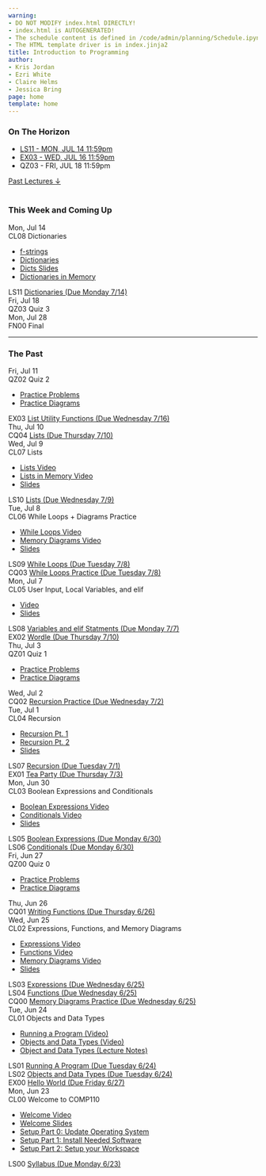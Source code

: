 ```yaml
---
warning:
- DO NOT MODIFY index.html DIRECTLY!
- index.html is AUTOGENERATED! 
- The schedule content is defined in /code/admin/planning/Schedule.ipynb
- The HTML template driver is in index.jinja2
title: Introduction to Programming
author:
- Kris Jordan
- Ezri White
- Claire Helms
- Jessica Bring
page: home
template: home
---
```


<div class="link-page pt-4">
<div class="row">

<!-- Horizon Box/Column -->
<div class="col-lg-4 col-md-12 col-md-1 order-lg-3 pt-5"> 
<div class="horizon-box mb-3">
<h3 class="header text-center pt-2">On The Horizon</h3><ul class="list-unstyled d-flexpx-sm-5 px-md-5 px-lg-0 flex-wrap justify-content-center justify-content-md-between justify-content-lg-center align-items-center"><li class="horizon-item"><a href="https://www.gradescope.com/">LS11 - MON, JUL 14 11:59pm</a></li><li class="horizon-item"><a href="/exercises/list-utils.html">EX03 - WED, JUL 16 11:59pm</a></li><li class="horizon-item"><span>QZ03 - FRI, JUL 18 11:59pm</span></li></ul></div>
<div class="past-link">
<a href="#past">
<div class="past-btn">
<div class="text-center align-middle past-text">Past Lectures <span class="down-arrow">&darr;</span></div>
</div>
</a>
</div>
</div>

<!-- Agenda Box/Column -->
<div class="col-lg-8 col-md-12 order-sm-2 order-lg-1 itinerary-col itinerary">
<div>
<!-- Allows us to smooth scroll to This Week and Coming Up section -->
<div id="latest" class="pb-3"></div>
<br>
<!-- Current Week and Future -->
<h3 class="header">This Week and Coming Up</h3></div><div data-type="lecture" data-date="2025-07-14" class="row itinerary-row py-2">
<div class="date col-md-2">Mon, Jul 14</div>
<div class="plans col-md-9"><div class="plan Class">
<span class="kind">CL08 </span><span class="title">Dictionaries</span>
<ul class="links"><li class="link"><a href="/lessons/f-strings.html">f-strings</a></li>
<li class="link"><a href="https://www.youtube.com/watch?v=PHkFp_T--yk">Dictionaries</a></li>
<li class="link"><a href="/static/slides/Old/LS19.pdf">Dicts Slides</a></li>
<li class="link"><a href="https://www.youtube.com/watch?v=tlfJfLBsuX0">Dictionaries in Memory</a></li>
</ul></div><div class="plan Lesson">
<span class="kind">LS11 </span><span class="title"><a href="https://www.gradescope.com/">Dictionaries (Due Monday 7/14)</a></span></div></div>
</div><div data-type="lecture" data-date="2025-07-18" class="row itinerary-row py-2">
<div class="date col-md-2">Fri, Jul 18</div>
<div class="plans col-md-9"><div class="plan Quiz">
<span class="kind">QZ03 </span><span class="title">Quiz 3</span></div></div>
</div><div data-type="lecture" data-date="2025-07-28" class="row itinerary-row py-2">
<div class="date col-md-2">Mon, Jul 28</div>
<div class="plans col-md-9"><div class="plan Final">
<span class="kind">FN00 </span><span class="title">Final</span></div></div>
</div><!-- The Past section --><div id='past' class="pb-2"></div>
<hr>
<h3 class="header pt-3">The Past</h3><div data-type="lecture" data-date="2025-07-11" class="row itinerary-row py-2">
<div class="date col-md-2">Fri, Jul 11</div>
<div class="plans col-md-9"><div class="plan Quiz">
<span class="kind">QZ02 </span><span class="title">Quiz 2</span>
<ul class="links"><li class="link"><a href="/resources/practice/practice-problems.html">Practice Problems</a></li>
<li class="link"><a href="/resources/practice/MemDiagrams.html">Practice Diagrams</a></li>
</ul></div><div class="plan Exercise">
<span class="kind">EX03 </span><span class="title"><a href="/exercises/list-utils.html">List Utility Functions (Due Wednesday 7/16)</a></span></div></div>
</div><div data-type="lecture" data-date="2025-07-10" class="row itinerary-row py-2">
<div class="date col-md-2">Thu, Jul 10</div>
<div class="plans col-md-9"><div class="plan Challenge Question">
<span class="kind">CQ04 </span><span class="title"><a href="/cqs/lists.html">Lists (Due Thursday 7/10)</a></span></div></div>
</div><div data-type="lecture" data-date="2025-07-09" class="row itinerary-row py-2">
<div class="date col-md-2">Wed, Jul 9</div>
<div class="plans col-md-9"><div class="plan Class">
<span class="kind">CL07 </span><span class="title">Lists</span>
<ul class="links"><li class="link"><a href="https://www.youtube.com/watch?v=U_GP3Jkz5lU">Lists Video</a></li>
<li class="link"><a href="https://www.youtube.com/watch?v=WCvrVTUZ-Ac">Lists in Memory Video</a></li>
<li class="link"><a href="/static/slides/CL07.pdf">Slides</a></li>
</ul></div><div class="plan Lesson">
<span class="kind">LS10 </span><span class="title"><a href="https://www.gradescope.com/">Lists (Due Wednesday 7/9)</a></span></div></div>
</div><div data-type="lecture" data-date="2025-07-08" class="row itinerary-row py-2">
<div class="date col-md-2">Tue, Jul 8</div>
<div class="plans col-md-9"><div class="plan Class">
<span class="kind">CL06 </span><span class="title">While Loops + Diagrams Practice</span>
<ul class="links"><li class="link"><a href="https://www.youtube.com/watch?v=iiksOU66xSw">While Loops Video</a></li>
<li class="link"><a href="https://youtu.be/-IaBIsOxwOM">Memory Diagrams Video</a></li>
<li class="link"><a href="/static/slides/CL06.pdf">Slides</a></li>
</ul></div><div class="plan Lesson">
<span class="kind">LS09 </span><span class="title"><a href="https://www.gradescope.com/">While Loops (Due Tuesday 7/8)</a></span></div><div class="plan Challenge Question">
<span class="kind">CQ03 </span><span class="title"><a href="/cqs/while-loops.html">While Loops Practice (Due Tuesday 7/8)</a></span></div></div>
</div><div data-type="lecture" data-date="2025-07-07" class="row itinerary-row py-2">
<div class="date col-md-2">Mon, Jul 7</div>
<div class="plans col-md-9"><div class="plan Class">
<span class="kind">CL05 </span><span class="title">User Input, Local Variables, and elif</span>
<ul class="links"><li class="link"><a href="https://youtu.be/eRHLEucuLt4">Video</a></li>
<li class="link"><a href="/static/slides/CL05.pdf">Slides</a></li>
</ul></div><div class="plan Lesson">
<span class="kind">LS08 </span><span class="title"><a href="https://www.gradescope.com/">Variables and elif Statments (Due Monday 7/7)</a></span></div><div class="plan Exercise">
<span class="kind">EX02 </span><span class="title"><a href="/exercises/wordle.html">Wordle (Due Thursday 7/10)</a></span></div></div>
</div><div data-type="lecture" data-date="2025-07-03" class="row itinerary-row py-2">
<div class="date col-md-2">Thu, Jul 3</div>
<div class="plans col-md-9"><div class="plan Quiz">
<span class="kind">QZ01 </span><span class="title">Quiz 1</span>
<ul class="links"><li class="link"><a href="/resources/practice/practice-problems.html">Practice Problems</a></li>
<li class="link"><a href="/resources/practice/MemDiagrams.html">Practice Diagrams</a></li>
</ul></div></div>
</div><div data-type="lecture" data-date="2025-07-02" class="row itinerary-row py-2">
<div class="date col-md-2">Wed, Jul 2</div>
<div class="plans col-md-9"><div class="plan Challenge Question">
<span class="kind">CQ02 </span><span class="title"><a href="/cqs/recursive-fns.html">Recursion Practice (Due Wednesday 7/2)</a></span></div></div>
</div><div data-type="lecture" data-date="2025-07-01" class="row itinerary-row py-2">
<div class="date col-md-2">Tue, Jul 1</div>
<div class="plans col-md-9"><div class="plan Class">
<span class="kind">CL04 </span><span class="title">Recursion</span>
<ul class="links"><li class="link"><a href="https://www.youtube.com/watch?v=5mVmXIrG5ec">Recursion Pt. 1</a></li>
<li class="link"><a href="https://www.youtube.com/watch?v=lWwCoD9EV9g">Recursion Pt. 2</a></li>
<li class="link"><a href="/static/slides/CL04.pdf">Slides</a></li>
</ul></div><div class="plan Lesson">
<span class="kind">LS07 </span><span class="title"><a href="https://www.gradescope.com/">Recursion (Due Tuesday 7/1)</a></span></div><div class="plan Exercise">
<span class="kind">EX01 </span><span class="title"><a href="/exercises/tea-party.html">Tea Party (Due Thursday 7/3)</a></span></div></div>
</div><div data-type="lecture" data-date="2025-06-30" class="row itinerary-row py-2">
<div class="date col-md-2">Mon, Jun 30</div>
<div class="plans col-md-9"><div class="plan Class">
<span class="kind">CL03 </span><span class="title">Boolean Expressions and Conditionals</span>
<ul class="links"><li class="link"><a href="https://www.youtube.com/watch?v=tmmSlIq9I_0">Boolean Expressions Video</a></li>
<li class="link"><a href="https://youtu.be/omtIjdWHpoQ">Conditionals Video</a></li>
<li class="link"><a href="/static/slides/CL03.pdf">Slides</a></li>
</ul></div><div class="plan Lesson">
<span class="kind">LS05 </span><span class="title"><a href="https://www.gradescope.com/">Boolean Expressions (Due Monday 6/30)</a></span></div><div class="plan Lesson">
<span class="kind">LS06 </span><span class="title"><a href="https://www.gradescope.com/">Conditionals (Due Monday 6/30)</a></span></div></div>
</div><div data-type="lecture" data-date="2025-06-27" class="row itinerary-row py-2">
<div class="date col-md-2">Fri, Jun 27</div>
<div class="plans col-md-9"><div class="plan Quiz">
<span class="kind">QZ00 </span><span class="title">Quiz 0</span>
<ul class="links"><li class="link"><a href="/resources/practice/practice-problems.html">Practice Problems</a></li>
<li class="link"><a href="/resources/practice/MemDiagrams.html">Practice Diagrams</a></li>
</ul></div></div>
</div><div data-type="lecture" data-date="2025-06-26" class="row itinerary-row py-2">
<div class="date col-md-2">Thu, Jun 26</div>
<div class="plans col-md-9"><div class="plan Challenge Question">
<span class="kind">CQ01 </span><span class="title"><a href="/cqs/CQ00-functions.html">Writing Functions (Due Thursday 6/26)</a></span></div></div>
</div><div data-type="lecture" data-date="2025-06-25" class="row itinerary-row py-2">
<div class="date col-md-2">Wed, Jun 25</div>
<div class="plans col-md-9"><div class="plan Class">
<span class="kind">CL02 </span><span class="title">Expressions, Functions, and Memory Diagrams</span>
<ul class="links"><li class="link"><a href="https://youtu.be/a9ervj3kVNo">Expressions Video</a></li>
<li class="link"><a href="https://youtu.be/BIZA0clx5Zs">Functions Video</a></li>
<li class="link"><a href="https://youtu.be/HWMnlbt_4is">Memory Diagrams Video</a></li>
<li class="link"><a href="/static/slides/CL02.pdf">Slides</a></li>
</ul></div><div class="plan Lesson">
<span class="kind">LS03 </span><span class="title"><a href="https://www.gradescope.com/">Expressions (Due Wednesday 6/25)</a></span></div><div class="plan Lesson">
<span class="kind">LS04 </span><span class="title"><a href="https://www.gradescope.com/">Functions (Due Wednesday 6/25)</a></span></div><div class="plan Challenge Question">
<span class="kind">CQ00 </span><span class="title"><a href="https://www.gradescope.com/">Memory Diagrams Practice (Due Wednesday 6/25)</a></span></div></div>
</div><div data-type="lecture" data-date="2025-06-24" class="row itinerary-row py-2">
<div class="date col-md-2">Tue, Jun 24</div>
<div class="plans col-md-9"><div class="plan Class">
<span class="kind">CL01 </span><span class="title">Objects and Data Types</span>
<ul class="links"><li class="link"><a href="https://youtu.be/M1FeIzICA9A">Running a Program (Video)</a></li>
<li class="link"><a href="https://www.youtube.com/watch?v=6GxkRgIze-c">Objects and Data Types (Video)</a></li>
<li class="link"><a href="/lessons/objects_data_types.html">Object and Data Types (Lecture Notes)</a></li>
</ul></div><div class="plan Lesson">
<span class="kind">LS01 </span><span class="title"><a href="https://www.gradescope.com/">Running A Program (Due Tuesday 6/24)</a></span></div><div class="plan Lesson">
<span class="kind">LS02 </span><span class="title"><a href="https://www.gradescope.com/">Objects and Data Types (Due Tuesday 6/24)</a></span></div><div class="plan Exercise">
<span class="kind">EX00 </span><span class="title"><a href="/exercises/ex00_hello_world.html">Hello World (Due Friday 6/27)</a></span></div></div>
</div><div data-type="lecture" data-date="2025-06-23" class="row itinerary-row py-2">
<div class="date col-md-2">Mon, Jun 23</div>
<div class="plans col-md-9"><div class="plan Class">
<span class="kind">CL00 </span><span class="title">Welcome to COMP110</span>
<ul class="links"><li class="link"><a href="https://youtu.be/3qqaCsEVzng">Welcome Video</a></li>
<li class="link"><a href="/static/slides/CL00.pdf">Welcome Slides</a></li>
<li class="link"><a href="/resources/setup/os-update.html">Setup Part 0: Update Operating System</a></li>
<li class="link"><a href="/resources/setup/software.html">Setup Part 1: Install Needed Software</a></li>
<li class="link"><a href="/resources/setup/workspace.html">Setup Part 2: Setup your Workspace</a></li>
</ul></div><div class="plan Lesson">
<span class="kind">LS00 </span><span class="title"><a href="https://www.gradescope.com/">Syllabus (Due Monday 6/23)</a></span></div></div>
</div></div>
</div>